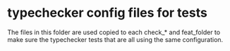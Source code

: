 # typechecker config files for tests

The files in this folder are used copied to each check_* and feat_folder to make sure the typechecker tests that are all using the same configuration.
